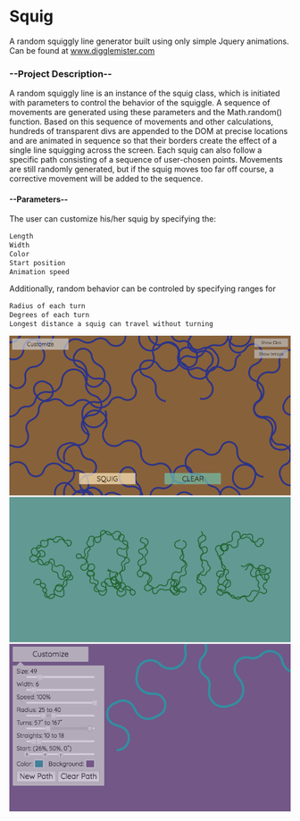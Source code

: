 # Squig
A random squiggly line generator built using only simple Jquery animations.
Can be found at <a href="www.digglemister.com">www.digglemister.com</a>

### --Project Description--

A random squiggly line is an instance of the squig class, which is initiated with parameters to control the behavior of the squiggle. A sequence of movements are generated using these parameters and the Math.random() function. 
Based on this sequence of movements and other calculations, hundreds of transparent divs are appended to the DOM at precise locations and are animated in sequence so that their borders create the effect of a single line squigging across the screen.
Each squig can also follow a specific path consisting of a sequence of user-chosen points. Movements are still randomly generated, but if the squig moves too far off course, a corrective movement will be added to the sequence.

#### --Parameters--

The user can customize his/her squig by specifying the:

    Length
    Width
    Color
    Start position
    Animation speed
    
Additionally, random behavior can be controled by specifying ranges for

    Radius of each turn
    Degrees of each turn
    Longest distance a squig can travel without turning

<img src="/images/squig1.png" width="800">
<img src="/images/squig2.png" width="800">
<img src="/images/squig3.png" width="800">
